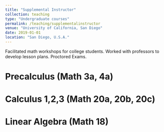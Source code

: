 ```yaml
---
title: "Supplemental Instructor"
collection: teaching
type: "Undergraduate courses"
permalink: /teaching/supplementalinstructor
venue: "University of California, San Diego"
date: 2019-01-01
location: "San Diego, U.S.A."
---
```


Facilitated math workshops for college students.
Worked with professors to develop lesson plans.
Proctored Exams.

Precalculus (Math 3a, 4a)
======

Calculus 1,2,3 (Math 20a, 20b, 20c)
======

Linear Algebra (Math 18)
======
